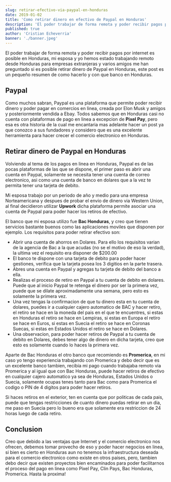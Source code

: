 ```yaml
---
slug: retirar-efectivo-via-paypal-en-honduras
date: 2019-01-02
title: 'Como retirar dinero en efectivo de Paypal en Honduras'
description: 'El poder trabajar de forma remota y poder recibir pagos por internet es posible en Honduras, mi esposa y yo hemos estado trabajando remoto desde Honduras para empresas extranjeras y varios amigos me han preguntado si es posible retirar dinero de Paypal en Honduras, este post es un pequeño resumen de como hacerlo y con que banco en Honduras.'
published: true
author: 'Cristian Echeverria'
banner: './banner.jpeg'
---
```


El poder trabajar de forma remota y poder recibir pagos por internet es posible en Honduras, mi esposa y yo hemos estado trabajando remoto desde Honduras para empresas extranjeras y varios amigos me han preguntado si es posible retirar dinero de Paypal en Honduras, este post es un pequeño resumen de como hacerlo y con que banco en Honduras.

## Paypal

Como muchos sabran, Paypal es una plataforma que permite poder recibir dinero y poder pagar en comercios en linea, creada por Elon Musk y amigos y posteriormente vendida a Ebay. Todos sabemos que en Honduras casi no cuenta con plataformas de pago en linea a excepcion de **Pixel Pay**, pero esa es otra historia de la cual me encantaria mas adelante hacer un post ya que conozco a sus fundadores y considero que es una excelente herramienta para hacer crecer el comercio electronico en Honduras.

## Retirar dinero de Paypal en Honduras

Volviendo al tema de los pagos en linea en Honduras, Paypal es de las pocas plataformas de las que se dispone, el primer paso es abrir una cuenta en Paypal, solamente se necesita tener una cuenta de correo electronico, asi como una cuenta de banco en dolares que a la vez te permita tener una tarjeta de debito.

Mi esposa trabajo por un periodo de año y medio para una empresa Norteamericana y despues de probar el envio de dinero via Western Union, al final decidieron utilizar **Upwork** dicha plataforma permite asociar una cuenta de Paypal para poder hacer los retiros de efectivo.

El banco que mi esposa utilizo fue **Bac Honduras**, y creo que tienen servicios bastante buenos como las aplicaciones moviles que disponen por ejemplo. Los requisitos para poder retirar efectivo son:

- Abrir una cuenta de ahorros en Dolares. Para ello los requisitos varian de la agencia de Bac a la que acudas (no se el motivo de eso la verdad), la ultima vez el requisito era disponer de \$200.00
- El banco te dispone con una tarjeta de debito para poder hacer gestiones, verifica que la tarjeta posea los 3 digitios en la parte trasera.
- Abres una cuenta en Paypal y agregas tu tarjeta de debito del banco a ella.
- Realizas el proceso de retiro en Paypal a tu cuenta de debito en dolares. Puede que al inicio Paypal te retenga el dinero por ser la primera vez, puede que se dilate aproximadamente una semana, pero esto es solamente la primera vez.
- Una vez tengas la confirmacion de que tu dinero esta en tu cuenta de dolares, puedes ir a cualquier cajero automatico de BAC y hacer retiro, el retiro se hace en la moneda del pais en el que te encuentres, si estas en Honduras el retiro se hace en Lempiras, si estas en Europa el retiro se hace en Euros, si estas en Suecia el retiro se hace en Coronas Suecas, si estas en Estados Unidos el retiro se hace en Dolares.
- Una observacion, para poder hacer retiros de Paypal a tu cuenta de debito en Dolares, debes tener algo de dinero en dicha tarjeta, creo que esto es solamente cuando lo haces la primera vez.

Aparte de Bac Honduras el otro banco que recomiendo es **Promerica**, en mi caso yo tengo experiencia trabajando con Promerica y debo decir que es un excelente banco tambien, recibia mi pago cuando trabajaba remoto via Promerica y al igual que con Bac Honduras, puede hacer retiros de efectivo en cualquier cajero automatico ya sea de Honduras, Estados Unidos o Suecia, solamente ocupas tenes tanto para Bac como para Promerica el codigo o PIN de 4 digitos para poder hacer retiros.

Si haces retiros en el exterior, ten en cuenta que por politicas de cada pais, puede que tengas restricciones de cuanto dinero puedas retirar en un dia, me paso en Suecia pero lo bueno era que solamente era restriccion de 24 horas luego de cada retiro.

## Conclusion

Creo que debido a las ventajas que Internet y el comercio electronico nos ofrecen, debemos tomar provecho de eso y poder hacer negocios en linea, si bien es cierto en Honduras aun no tenemos la infraestructura deseada para el comercio electronico como existe en otros paises, pero, tambien debo decir que existen proyectos bien encaminados para poder facilitarnos el proceso del pago en linea como Pixel Pay, Clin Pays, Bac Honduras, Promerica. Hasta la proxima!